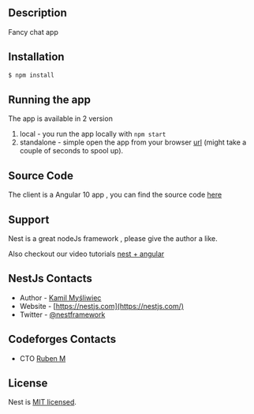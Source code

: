 ## Description

Fancy chat app

## Installation

```bash
$ npm install
```

## Running the app

The app is available in 2 version

1. local - you run the app locally with `npm start`
2. standalone - simple open the app from your browser [url](https://fancy-chat.herokuapp.com/) (might take a couple of seconds to spool up).

## Source Code
The client is a Angular 10 app , you can find the source code [here](https://github.com/rubenCodeforges/fancy-chat-client)

## Support
Nest is a great nodeJs framework , please give the author a like.

Also checkout our video tutorials [nest + angular](https://www.youtube.com/playlist?list=PLq1kZ5GbKd4qyDcK3IHGSi4FDAL6fRZeL)
## NestJs Contacts

- Author - [Kamil Myśliwiec](https://kamilmysliwiec.com)
- Website - [https://nestjs.com](https://nestjs.com/)
- Twitter - [@nestframework](https://twitter.com/nestframework)
## Codeforges Contacts

- CTO [Ruben M](https://www.linkedin.com/in/ruben-movsesyan-6a363268/)

## License

  Nest is [MIT licensed](LICENSE).
